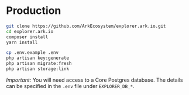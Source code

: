 # Production

```bash
git clone https://github.com/ArkEcosystem/explorer.ark.io.git
cd explorer.ark.io
composer install
yarn install

cp .env.example .env
php artisan key:generate
php artisan migrate:fresh
php artisan storage:link
```

*Important:* You will need access to a Core Postgres database. The details can be specified in the `.env` file under `EXPLORER_DB_*`.

